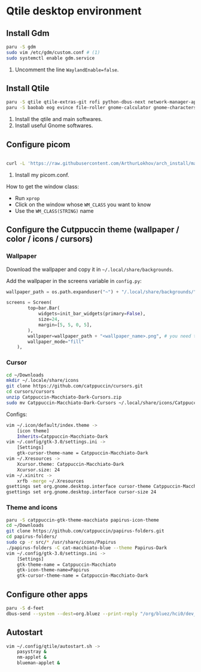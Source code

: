 # Qtile desktop environment

## Install Gdm
```sh
paru -S gdm
sudo vim /etc/gdm/custom.conf # (1)
sudo systemctl enable gdm.service
```

1. Uncomment the line `WaylandEnable=false`.

## Install Qtile
```sh
paru -S qtile qtile-extras-git rofi python-dbus-next network-manager-applet pasystray blueman bottom picom-git google-chrome # (1)
paru -S baobab eog evince file-roller gnome-calculator gnome-characters gnome-disk-utility gnome-font-viewer gnome-logs flameshot gnome-settings-daemon nautilus # (2)
```

1. Install the qtile and main softwares.
2. Install useful Gnome softwares.

## Configure picom
```sh

curl -L 'https://raw.githubusercontent.com/ArthurLokhov/arch_install/master/configs/.config/picom/picom.conf' > ~/.config/picom/picom.conf # (1)
```

1. Install my picom.conf.

How to get the window class:
- Run `xprop`
- Click on the window whose `WM_CLASS` you want to know
- Use the `WM_CLASS(STRING)` name

## Configure the Cutppuccin theme (wallpaper / color / icons / cursors)

### Wallpaper
Download the wallpaper and copy it in `~/.local/share/backgrounds`.

Add the wallpaper in the screens variable in `config.py`:
```py
wallpaper_path = os.path.expanduser("~") + "/.local/share/backgrounds/"

screens = Screen(
        top=bar.Bar(
            widgets=init_bar_widgets(primary=False),
            size=24,
            margin=[5, 5, 0, 5],
        ),
        wallpaper=wallpaper_path + "<wallpaper_name>.png", # you need to add this for each screen
        wallpaper_mode="fill"
    ),
```

### Cursor
```sh
cd ~/Downloads
mkdir ~/.locale/share/icons
git clone https://github.com/catppuccin/cursors.git
cd cursors/cursors
unzip Catppuccin-Macchiato-Dark-Cursors.zip
sudo mv Catppuccin-Macchiato-Dark-Cursors ~/.local/share/icons/Catppuccin-Machiato-Dark
```

Configs:
```sh
vim ~/.icon/default/index.theme ->
    [icon theme]
    Inherits=Catppuccin-Macchiato-Dark
vim ~/.config/gtk-3.0/settings.ini ->
    [Settings]
    gtk-cursor-theme-name = Catppuccin-Macchiato-Dark
vim ~/.Xresources ->
    Xcursor.theme: Catppuccin-Macchiato-Dark
    Xcursor.size: 24
vim ~/.xinitrc ->
    xrfb -merge ~/.Xresources
gsettings set org.gnome.desktop.interface cursor-theme Catppuccin-Macchiato-Dark
gsettings set org.gnome.desktop.interface cursor-size 24  
```

### Theme and icons
```sh
paru -S catppuccin-gtk-theme-macchiato papirus-icon-theme
cd ~/Downloads
git clone https://github.com/catppuccin/papirus-folders.git
cd papirus-folders/
sudo cp -r src/* /usr/share/icons/Papirus
./papirus-folders -C cat-macchiato-blue --theme Papirus-Dark
vim ~/.config/gtk-3.0/settings.ini ->
    [Settings]
    gtk-theme-name = Catppuccin-Macchiato
    gtk-icon-theme-name=Papirus
    gtk-cursor-theme-name = Catppuccin-Macchiato-Dark
```

## Configure other apps
```sh
paru -S d-feet
dbus-send --system --dest=org.bluez --print-reply "/org/bluez/hci0/dev_xx_xx_xx_xx_xx_xx" org.freedesktop.DBus.Properties.Get string:'org.bluez.Device1' string:'Name'
```

## Autostart
```sh
vim ~/.config/qtile/autostart.sh ->
    pasystray &
    nm-applet &
    blueman-applet &
```